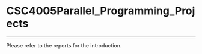 # CSC4005Parallel_Programming_Projects
---------------
Please refer to the reports for the introduction.
